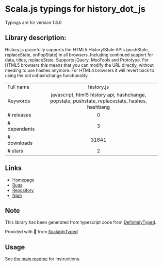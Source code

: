 
# Scala.js typings for history_dot_js

Typings are for version 1.8.0

## Library description:
History.js gracefully supports the HTML5 History/State APIs (pushState, replaceState, onPopState) in all browsers. Including continued support for data, titles, replaceState. Supports jQuery, MooTools and Prototype.  For HTML5 browsers this means that you can modify the URL directly, without needing to use hashes anymore. For HTML4 browsers it will revert back to using the old onhashchange functionality.

|                    |                 |
| ------------------ | :-------------: |
| Full name          | history.js |
| Keywords           | javascript, html5 history api, hashchange, popstate, pushstate, replacestate, hashes, hashbang |
| # releases         | 0 |
| # dependents       | 3 |
| # downloads        | 31641 |
| # stars            | 2 |

## Links
- [Homepage](https://github.com/balupton/history.js)
- [Bugs](https://github.com/balupton/history.js/issues)
- [Repository](https://github.com/enyo/history.js)
- [Npm](https://www.npmjs.com/package/history.js)
    


## Note
This library has been generated from typescript code from [DefinitelyTyped](https://definitelytyped.org).

Provided with :purple_heart: from [ScalablyTyped](https://github.com/oyvindberg/ScalablyTyped)

## Usage
See [the main readme](../../readme.md) for instructions.


